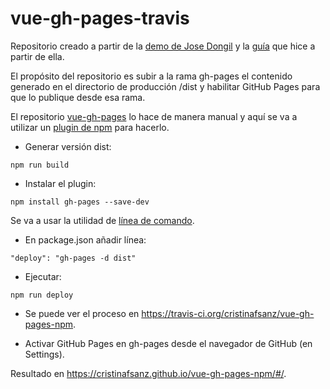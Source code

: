 # vue-gh-pages-travis

Repositorio creado a partir de la [demo de Jose Dongil](https://github.com/jdonsan/charla-aprendiendo-vuejs) y la [guía](https://github.com/cristinafsanz/vuejs-primeros-pasos) que hice a partir de ella.

El propósito del repositorio es subir a la rama gh-pages el contenido generado en el directorio de producción /dist y habilitar GitHub Pages para que lo publique desde esa rama.

El repositorio [vue-gh-pages](https://github.com/cristinafsanz/vue-gh-pages) lo hace de manera manual y aquí se va a utilizar un [plugin de npm](https://www.npmjs.com/package/gh-pages) para hacerlo.

- Generar versión dist:

```
npm run build
```

- Instalar el plugin:

```
npm install gh-pages --save-dev
```

Se va a usar la utilidad de [línea de comando](https://www.npmjs.com/package/gh-pages#command-line-utility).

- En package.json añadir línea:

```
"deploy": "gh-pages -d dist"
```

- Ejecutar:

```
npm run deploy
```

- Se puede ver el proceso en https://travis-ci.org/cristinafsanz/vue-gh-pages-npm.

- Activar GitHub Pages en gh-pages desde el navegador de GitHub (en Settings).

Resultado en https://cristinafsanz.github.io/vue-gh-pages-npm/#/.

